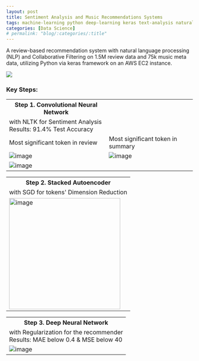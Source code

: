 ```yaml
---
layout: post
title: Sentiment Analysis and Music Recommendations Systems	
tags: machine-learning python deep-learning keras text-analysis natural-language-processing data-science 
categories: [Data Science]
# permalink: "blog/:categories/:title"
---
```

A review-based recommendation system with natural language processing (NLP) and Collaborative Filtering on 1.5M review data and 75k music meta data, utilizing Python via keras framework on an AWS EC2 instance.

[![](https://img.shields.io/badge/GitHub-100000?style=for-the-badge&logo=github&logoColor=white)](https://github.com/annetta-zheng/music-recommender "Click for Repo!")

### Key Steps:
<table class = "mur-tbl">
  <tr><th>Step 1. Convolutional Neural Network</th></tr>
  <tr>
    <td colspan="2"> 
      with NLTK for Sentiment Analysis<br>Results: 91.4% Test Accuracy
    </td>
  </tr>
  <tr>
    <td>Most significant token in review</td>
    <td>Most significant token in summary</td>
  </tr>
  <tr>
    <td>
      <img style="align:center" alt="image" src="https://user-images.githubusercontent.com/67286396/204599154-f5964ddd-9138-49c9-8e1b-fd5b70d0f30f.png">
    </td>
    <td>
      <img style="align:center" alt="image" src="https://user-images.githubusercontent.com/67286396/204599389-b72f1da1-b877-4eab-88c0-74d2500b6908.png">
    </td>
  </tr>
  <tr>
    <td colspan="2">
      <img style="align:center" alt="image" src="https://user-images.githubusercontent.com/67286396/204599514-0c6ab305-e115-403f-bf68-8135e06a339b.png">
    </td>
  </tr>
</table>

<table class = "mur-tbl">
  <tr><th>Step 2. Stacked Autoencoder</th></tr>
  <tr>
    <td> 
      with SGD for tokens' Dimension Reduction
    </td>
    </tr>
  <tr>
    <td>
      <img style="align:center" height=300px alt="image" src="https://user-images.githubusercontent.com/67286396/204599574-3ae71217-c4e7-40e4-a336-ee15429344c3.png">
    </td> 
  </tr>
</table>


<table class = "mur-tbl">
  <tr><th>Step 3. Deep Neural Network</th></tr>
  <tr>
    <td> 
      with Regularization for the recommender<br>
      Results: MAE below 0.4 & MSE below 40
    </td>
  </tr>
  <tr>
    <td>
      <img style="align:center" alt="image" src="https://user-images.githubusercontent.com/67286396/204600119-0ae46ce1-43fb-4221-9ae4-3b4507817285.png">
    </td>  
  </tr>
</table>  
  

